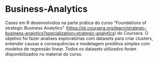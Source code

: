 # Business-Analytics
Cases em R desenvolvidos na parte prática do curso "Foundations of strategic Business Analytics" (https://pt.coursera.org/learn/strategic-business-analytics?specialization=strategic-analytics) do Coursera.
O objetivo foi fazer analises exploratórias com datasets para criar clusters, entender causas e consequências e modelagem preditiva simples com modelos de regressão linear. Todos os datasets utilizados foram disponibilizados no material do curso.
